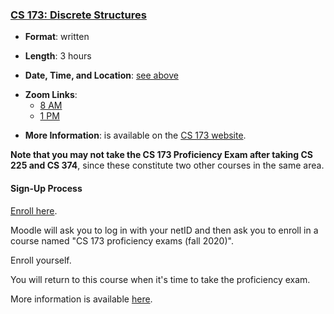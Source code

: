 <!---
Feel free to change this link if there is something more appropriate.
Do not change the anchor name.
-->

### <a name="CS173" class="anchor"></a>[CS 173: Discrete Structures](https://wiki.illinois.edu/wiki/display/cs173/Home)

* **Format**: written
<!--- -->
* **Length**: 3 hours
<!--- -->
* **Date, Time, and Location**: [see above](#next)
<!--- -->
* **Zoom Links**:
  * [8 AM](https://illinois.zoom.us/j/88068029402?pwd=SVJRSk1MZHZ0Rk5PRERCV01JeU9vQT09)
  * [1 PM](https://illinois.zoom.us/j/86359487169?pwd=UE9wVm9ZUHN2WWhQRmJlczc2SWxuQT09)
<!--- -->
* **More Information**: is available on the [CS 173 website](https://wiki.illinois.edu//wiki/display/cs173/Home).

**Note that you may not take the CS 173 Proficiency Exam after taking CS 225 and CS 374**, since these constitute
two other courses in the same area.

#### Sign-Up Process

[Enroll here](https://learn.illinois.edu/course/view.php?id=50477).
<!--- -->
Moodle will ask you to log in with your netID and then ask you to enroll in a
course named "CS 173 proficiency exams (fall 2020)".
<!--- -->
Enroll yourself.
<!--- -->
You will return to this course when it's time to take the proficiency
exam.


More information is available [here](https://wiki.illinois.edu/wiki/display/cs173/Home).
